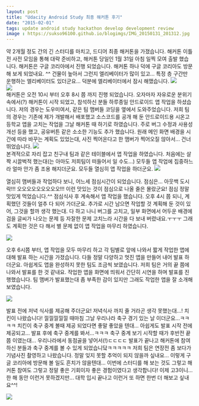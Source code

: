 ```yaml
---
layout: post
title: "Udacity Android Study 최종 해커톤 후기"
date: "2015-02-01"
tags: update android study hackathon develop development review
image : https://sukso96100.github.io/blogimgs/IMG_20150131_201312.jpg
---
```


약 2개월 정도 간의 긴 스터디를 마치고, 드디어 최종 해커톤을 가졌습니다. 해커톤 이틀 전 사전 모임을 통해 대략 준비하고,
해커톤 당일인 1월 31일 아침 일찍 모여 출발 했습니다. 해커톤은 구글 코리아에서 진행 되었습니다. 해커톤 하나 덕에 구글 코리아도 방문해 보게 되었내요. ^^
건물이 높아서 그런지 엘리베이터가 많이 있고... 특정 층 구간만 운행하는 엘리베이터도 있더군요... 덕분에 엘리베이터에서 잠시 해맸습니다.
<img src="/blogimgs/IMG_20150131_094825.jpg"><br>
<img src="/blogimgs/IMG_20150131_094928.jpg"><br>
해커톤은 오전 10시 부터 오후 8시 쯤 까지 진행 되었습니다. 오자마자 자유로운 분위기 속에서(?) 해커톤이 시작 되었고, 참석하신 분들 하루종일 안드로이드 앱 작업을 하셨습니다.
저의 경우는 도우미여서, 같은 팀 맴버들 코딩을 옆에서 도와주었습니다. 저희 팀의 경우는 기존에 제가 개발해서 배포했고 소스코드를 공개 해 둔 안드로이드용 시온고등학교 앱을
고치는 작업을 그날 해커톤 때 하기로 하였습니다. 주로 버그 수정과 사용성 개선 등을 했고, 공유버튼 같은 소소한 기능도 추가 했습니다. 원래 메인 화면 배경을
시간에 따라 바꾸는 계획도 있었는대, 사진 찍어온다고 한 맴버가 찍어오질 않아서... 건너 뛰었습니다.
<img src="/blogimgs/IMG_20150131_120334.jpg"><br>
본격적으로 자리 잡고 친구내 팀과 같은 테이블에서 앱 작업을 하였습니다. 처음에는 살짝 시끌벅적 했는대(는 아마도 저희팀이 떠들어서 일 수도...) 모두들 앱 작업에 집중하느라 얼마 안가 좀 조용 해지더군요. 모두들 열심히 앱 작업을 하더군요.
<img src="/blogimgs/IMG_20150131_121713.jpg"><br>

열심히 맴버들과 작업하다 보니, 어느세 점심시간이 되었습니다. 점심은... 아웃백 도시락!!! 오오오오오오오오오!!! 이런 맛있는 것이 점심으로 나올 줄은 몰랐군요!
점심 정말 맛있게 먹었습니다.^^ 점심식사 후 계속해서 앱 작업을 했습니다. 오후 4시 쯤 되니, 계획했던 것들이 얼추 다 되어 가더군요. 추가로 시간 남으면 작업할 것 계획해 둔 것이 있어,
그것을 할까 생각 했는대. 다 하고 나니 버그를 고치고, 일부 화면에서 어두운 배경에 검을 글씨가 나오는 문제 등 자잘한 문제 고치느라 시간을 다 보내 버렸내요.ㅜㅜㅜ 그래도 계획한 것은 다 해서 별 문제 없이 앱 작업을 마무리 하였습니다.

<img src="/blogimgs/스크린샷-2015-02-01 00-25-41.png"><br>

오후 6시쯤 부터, 앱 작업을 모두 마무리 하고 각 팀별로 앞에 나와서 짧게 작업한 앱에 대해 발표 하는 시간을 가졌습니다. 다들 정말 다양하고 멋진 앱을 만들어 내어 발표 하더군요.
아쉽게도 앱을 완성하지 못한 팀도 조금씩 보였습니다. 저희 팀은 거의 끝 쯤에 나와서 발표를 한 것 같내요. 작업한 앱을 화면에 띄워서 간단히 시연을 하며 발표를 진행했습니다.
팀 맴버가 발표했는대 좀 부족한 감이 있지만 그래도 작업한 앱을 잘 소개해 보였습니다.

<img src="/blogimgs/IMG_20150131_182702.jpg"><br>

발표 전에 저녁 식사를 제공해 주더군요! 저녁식사 까지 줄 거라곤 생각 못했는대...! 치킨이 나왔습니다! 낄낄낄낄낄
때마침 그날 우리나라 축구 경기 있는 날 이더군요...ㅋㅋㅋㅋ 치킨이 축구 중계 볼때 제공 되었다면 좋말 좋았을 텐대...
아쉽게도 발표 시작 전에 제공되고... 발표 후에 축구 중계를 봐서...ㅋㅋㅋ 축구 중계 보기 시작할 때가 후반전 끝 쯤 이였는대...
우리나라에서 동점골을 넣어서(!)ㄷㄷㄷㄷ 발표가 끝나고 해커톤에 참여하신 분들과 축구 중계를 볼 수 있게 되었습니닼ㅋㅋㅋㅋㅋ
저희 팀은 연장전 좀 보다가 기념사진 촬영하고 나왔습니다. 정말 잊지 못할 추억이 되지 않을까 싶내요... 이렇게 구글 코리아에 방문해 볼 일도 흔치가 않을텐대...
이번에 스터디를 해 보는 것도 그렇고 해커톤 참여도 그렇고 정말 좋은 기회이자 좋은 경험이였다고 생각합니다! 이제 고3이니... 한 해 동안 이런거 못하겠지만...
대학 입시 끝나고 이런거 또 하면 한번 더 해보고 싶내요^^!

<img src="/blogimgs/soccer-live-cast-at-google-korea.jpg"><br>
